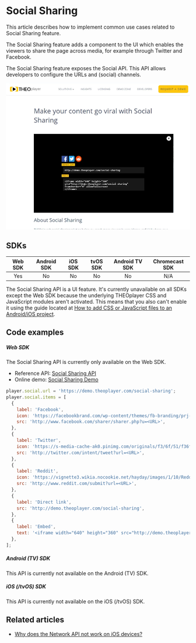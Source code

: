 # Social Sharing

This article describes how to implement common use cases related to Social Sharing feature.

The Social Sharing feature adds a component to the UI which enables the viewers to share the page across media, for example through Twitter and Facebook.

The Social Sharing feature exposes the Social API. This API allows developers to configure the URLs and (social) channels.

![Social Sharing](../../../../theoplayer/assets/img/social-sharing.png 'Social Sharing')

## SDKs

| Web SDK | Android SDK | iOS SDK | tvOS SDK | Android TV SDK | Chromecast SDK |
| :-----: | :---------: | :-----: | :------: | :------------: | :------------: |
|   Yes   |     No      |   No    |    No    |       No       |      N/A       |

The Social Sharing API is a UI feature. It's currently unavailable on all SDKs except the Web SDK because the underlying THEOplayer CSS and JavaScript modules aren't activated. This means that you also can't enable it using the guide located at [How to add CSS or JavaScript files to an Android/iOS project](../../../version-v4/faq/01-how-to-add-css-or-javascript-files-to-android-ios.md).

## Code examples

##### Web SDK

The Social Sharing API is currently only available on the Web SDK.

- Reference API: [Social Sharing API](pathname:///theoplayer/v7/api-reference/web/interfaces/SocialSharing.html)
- Online demo: [Social Sharing Demo](https://demo.theoplayer.com/social-sharing)

```js
player.social.url = 'https://demo.theoplayer.com/social-sharing';
player.social.items = [
  {
    label: 'Facebook',
    icon: 'https://facebookbrand.com/wp-content/themes/fb-branding/prj-fb-branding/assets/images/fb-art.png',
    src: 'http://www.facebook.com/sharer/sharer.php?u=<URL>',
  },
  {
    label: 'Twitter',
    icon: 'https://s-media-cache-ak0.pinimg.com/originals/f3/6f/51/f36f511b261596a2debe85d844bb1b87.png',
    src: 'http://twitter.com/intent/tweet?url=<URL>',
  },
  {
    label: 'Reddit',
    icon: 'https://vignette3.wikia.nocookie.net/hayday/images/1/10/Reddit.png/revision/latest?cb=20160713122603',
    src: 'http://www.reddit.com/submit?url=<URL>',
  },
  {
    label: 'Direct link',
    src: 'http://demo.theoplayer.com/social-sharing',
  },
  {
    label: 'Embed',
    text: '<iframe width="640" height="360" src="http://demo.theoplayer.com/social-sharing" frameborder="0" allowfullscreen>\n</iframe>',
  },
];
```

##### Android (TV) SDK

This API is currently not available on the Android (TV) SDK.

##### iOS (/tvOS) SDK

This API is currently not available on the iOS (/tvOS) SDK.

## Related articles

- [Why does the Network API not work on iOS devices?](../../faq/05-why-does-network-api-not-work-on-ios-devices.md)
